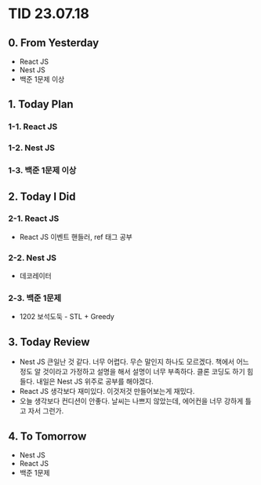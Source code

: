 # TID 23.07.18

## 0. From Yesterday

- React JS
- Nest JS
- 백준 1문제 이상

## 1. Today Plan

### 1-1. React JS

### 1-2. Nest JS

### 1-3. 백준 1문제 이상

## 2. Today I Did

### 2-1. React JS

- React JS 이벤트 핸들러, ref 태그 공부

### 2-2. Nest JS

- 데코레이터

### 2-3. 백준 1문제

- 1202 보석도둑 - STL + Greedy

## 3. Today Review

- Nest JS 큰일난 것 같다. 너무 어렵다. 무슨 말인지 하나도 모르겠다. 책에서 어느정도 알 것이라고 가정하고 설명을 해서 설명이 너무 부족하다. 클론 코딩도 하기 힘들다. 내일은 Nest JS 위주로 공부를 해야겠다.
- React JS 생각보다 재미있다. 이것저것 만들어보는게 재밌다.
- 오늘 생각보다 컨디션이 안좋다. 날씨는 나쁘지 않았는데, 에어컨을 너무 강하게 틀고 자서 그런가.

## 4. To Tomorrow

- Nest JS
- React JS
- 백준 1문제
